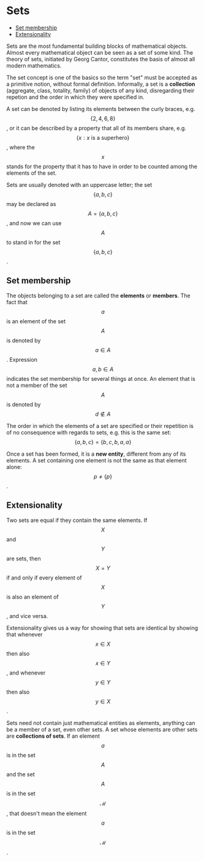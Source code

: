 # Sets

<!-- TOC -->

- [Set membership](#set-membership)
- [Extensionality](#extensionality)

<!-- /TOC -->

Sets are the most fundamental building blocks of mathematical objects. Almost every mathematical object can be seen as a set of some kind. The theory of sets, initiated by Georg Cantor, constitutes the basis of almost all modern mathematics.

The set concept is one of the basics so the term "set" must be accepted as a primitive notion, without formal definition. Informally, a set is a __collection__ (aggregate, class, totality, family) of objects of any kind, disregarding their repetion and the order in which they were specified in.

A set can be denoted by listing its elements between the curly braces, e.g. $$\{2,4,6,8\}$$, or it can be described by a property that all of its members share, e.g. $$\{x: x \text{ is a superhero}\}$$, where the $$x$$ stands for the property that it has to have in order to be counted among the elements of the set.

Sets are usually denoted with an uppercase letter; the set $$\{a,b,c\}$$ may be declared as $$A=\{a,b,c\}$$, and now we can use $$A$$ to stand in for the set $$\{a,b,c\}$$.


## Set membership

The objects belonging to a set are called the __elements__ or __members__. The fact that $$a$$ is an element of the set $$A$$ is denoted by $$a \in A$$. Expression $$a,b \in A$$ indicates the set membership for several things at once. An element that is not a member of the set $$A$$ is denoted by $$d \notin A$$

The order in which the elements of a set are specified or their repetition is of no consequence with regards to sets, e.g. this is the same set: $$\{a,b,c\}=\{b,c,b,a,a\}$$

Once a set has been formed, it is a __new entity__, different from any of its elements. A set containing one element is not the same as that element alone: $$p \neq \{p\}$$.


## Extensionality

Two sets are equal if they contain the same elements. If $$X$$ and $$Y$$ are sets, then $$X = Y$$ if and only if every element of $$X$$ is also an element of $$Y$$, and vice versa.

Extensionality gives us a way for showing that sets are identical by showing that whenever $$x\in X$$ then also $$x\in Y$$, and whenever $$y\in Y$$ then also $$y\in X$$.

Sets need not contain just mathematical entities as elements, anything can be a member of a set, even other sets. A set whose elements are other sets are __collections of sets__. If an element $$a$$ is in the set $$A$$ and the set $$A$$ is in the set $$\mathscr{M}$$, that doesn't mean the element $$a$$ is in the set $$\mathscr{M}$$.

